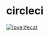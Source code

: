 # circleci

[![lovelifecat](https://circleci.com/gh/lovelifecat/<circleci>.svg?style=svg)](https://app.circleci.com/pipelines/github/lovelifecat/<circleci>?branch=main&filter=all)
